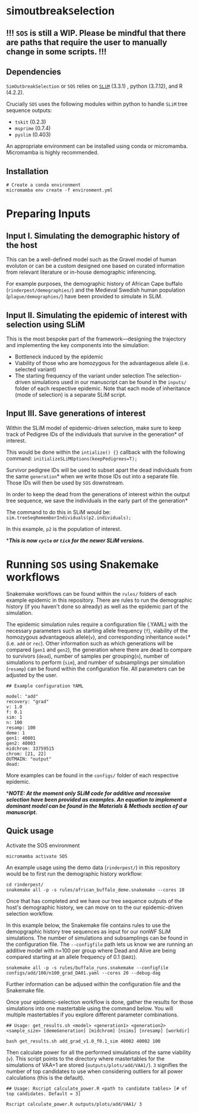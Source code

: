 # `S`im`O`utbreak`S`election


## !!! ``SOS`` is still a WIP.  Please be mindful that there are paths that require the user to manually change in some scripts. !!!


Dependencies
-------------
`SimOutbreakSelection` or `SOS` relies on [`SLiM`](https://github.com/MesserLab/SLiM/releases/download/v3.3.1/SLiM.zip) (3.3.1) , python (3.7.12), and R (4.2.2). 

Crucially `SOS` uses the following modules within python to handle `SLiM` tree sequence outputs: 
* `tskit` (0.2.3) 
* `msprime` (0.7.4)
* `pyslim` (0.403)

An appropriate environment can be installed using conda or micromamba. Micromamba is highly recommended.

Installation
------------
```
# Create a conda environment
micromamba env create -f environment.yml
```

Preparing Inputs
==============
Input I. Simulating the demographic history of the host
--------------
This can be a well-defined model such as the Gravel model of human evoluton or can be a custom designed one based on curated information from relevant literature or in-house demographic inferencing.

For example purposes, the demographic history of African Cape buffalo (`rinderpest/demographies/`) and the Medieval Swedish human population (`plague/demographies/`) have been provided to simulate in SLiM. 


Input II. Simulating the epidemic of interest with selection using SLiM
--------------
This is the most bespoke part of the framework—designing the trajectory and implementing the key components into the simulation:
- Bottleneck induced by the epidemic
- Viability of those who are homozygous for the advantageous allele (i.e. selected variant)
- The starting frequency of the variant under selection
The selection-driven simulations used in our manuscript can be found in the `inputs/` folder of each respective epidemic. Note that each mode of inheritance (mode of selection) is a separate SLiM script.


Input III. Save generations of interest
--------------
Within the SLiM model of epidemic-driven selection, make sure to keep track of Pedigree IDs of the individuals that survive in the generation* of interest. 

This would be done within the `intialize() {}` callback with the following command: 
`initializeSLiMOptions(keepPedigrees=T);`

Survivor pedigree IDs will be used to subset apart the dead individuals from the same `generation`* when we write those IDs out into a separate file. Those IDs will then be used by `SOS` downstream.

In order to keep the dead from the generations of interest within the output tree sequence, we save the individuals in the early part of the generation*

The command to do this in SLiM would be:
`sim.treeSeqRememberIndividuals(p2.individuals);`

In this example, `p2` is the population of interest.

****This is now `cycle` or `tick` for the newer SLiM versions.***

Running `SOS` using Snakemake workflows
==============
Snakemake workflows can be found within the `rules/` folders of each example epidemic in this repository. There are rules to run the demographic history (if you haven't done so already) as well as the epidemic part of the simulation.

The epidemic simulation rules require a configuration file (.YAML) with the necessary parameters such as starting allele frequency (`f`), viability of the homozygous advantageous allele(`v`), and corresponding inheritance `model`* (i.e. `add` or `rec`). Other information such as which generations will be compared (`gen1` and `gen2`), the generation where there are dead to compare to survivors (`dead`), number of samples per grouping(`n`), number of simulations to perform (`sim`), and number of subsamplings per simulation (`resamp`) can be found within the configuration file. All parameters can be adjusted by the user. 
```
## Example configuration YAML

model: "add"
recovery: "grad"
v: 1.0
f: 0.1
sim: 1
n: 100
resamp: 100
deme: 1
gen1: 40001
gen2: 40003
midchrom: 33759515
chrom: [21, 22]
OUTMAIN: "output"
dead:
```


More examples can be found in the `configs/` folder of each respective epidemic.

****NOTE: At the moment only SLiM code for additive and recessive selection have been provided as examples. An equation to implement a dominant model can be found in the Materials & Methods section of our manuscript.***

Quick usage
-------------
Activate the SOS environment
```
micromamba activate SOS
```

An example usage using the demo data (`rinderpest/`) in this repository would be to first run the demographic history workflow:
```
cd rinderpest/
snakemake all -p -s rules/african_buffalo_deme.snakemake --cores 10
```

Once that has completed and we have our tree sequence outputs of the host's demographic history, we can move on to the our epidemic-driven selection workflow.

In this example below, the Snakemake file contains rules to use the demopgraphic history tree sequences as input for our nonWF SLiM simulations. The number of simulations and subsamplings can be found in the configuration file. The `--configfile` path lets us know we are running an additive model with n=100 per group where Dead and Alive are being compared starting at an allele frequency of 0.1 (`DA01`). 
```
snakemake all -p -s rules/buffalo_runs.snakemake --configfile configs/add/100/n100_grad_DA01.yaml --cores 20 --debug-dag
```

Further information can be adjused within the configuration file and the Snakemake file.

Once your epidemic-selection workflow is done, gather the results for those simulations into one mastertable using the command below. You will multiple mastertables if you explore different parameter combinations.
```
## Usage: get_results.sh <model> <generation1> <generation2> <sample_size> [demeGeneration] [midchrom] [nsims] [nresamp] [workdir]

bash get_results.sh add_grad_v1.0_f0.1_sim 40002 40002 100
```

Then calculate power for all the performed simulations of the same viability (`v`).
This script points to the directory where mastertables for the simulations of VAA=1 are stored (`outputs/plots/add/VAA1/`). `3` signifies the number of top candidates to use when considering outliers for all power calculations (this is the default). 

```
## Usage: Rscript calculate_power.R <path to candidate tables> [# of top candidates. Default = 3]

Rscript calculate_power.R outputs/plots/add/VAA1/ 3
```
